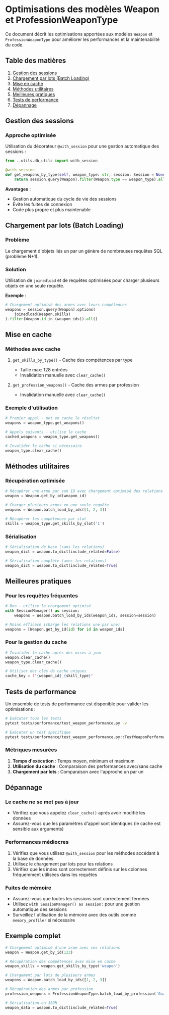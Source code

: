 # Optimisations des modèles Weapon et ProfessionWeaponType

Ce document décrit les optimisations apportées aux modèles `Weapon` et `ProfessionWeaponType` pour améliorer les performances et la maintenabilité du code.

## Table des matières

1. [Gestion des sessions](#gestion-des-sessions)
2. [Chargement par lots (Batch Loading)](#chargement-par-lots-batch-loading)
3. [Mise en cache](#mise-en-cache)
4. [Méthodes utilitaires](#méthodes-utilitaires)
5. [Meilleures pratiques](#meilleures-pratiques)
6. [Tests de performance](#tests-de-performance)
7. [Dépannage](#dépannage)

## Gestion des sessions

### Approche optimisée

Utilisation du décorateur `@with_session` pour une gestion automatique des sessions :

```python
from ..utils.db_utils import with_session

@with_session
def get_weapons_by_type(self, weapon_type: str, session: Session = None) -> List['Weapon']:
    return session.query(Weapon).filter(Weapon.type == weapon_type).all()
```

**Avantages** :
- Gestion automatique du cycle de vie des sessions
- Évite les fuites de connexion
- Code plus propre et plus maintenable

## Chargement par lots (Batch Loading)

### Problème

Le chargement d'objets liés un par un génère de nombreuses requêtes SQL (problème N+1).

### Solution

Utilisation de `joinedload` et de requêtes optimisées pour charger plusieurs objets en une seule requête.

**Exemple** :

```python
# Chargement optimisé des armes avec leurs compétences
weapons = session.query(Weapon).options(
    joinedload(Weapon.skills)
).filter(Weapon.id.in_(weapon_ids)).all()
```

## Mise en cache

### Méthodes avec cache

1. `get_skills_by_type()` - Cache des compétences par type
   - Taille max: 128 entrées
   - Invalidation manuelle avec `clear_cache()`

2. `get_profession_weapons()` - Cache des armes par profession
   - Invalidation manuelle avec `clear_cache()`

### Exemple d'utilisation

```python
# Premier appel - met en cache le résultat
weapons = weapon_type.get_weapons()

# Appels suivants - utilise le cache
cached_weapons = weapon_type.get_weapons()

# Invalider le cache si nécessaire
weapon_type.clear_cache()
```

## Méthodes utilitaires

### Récupération optimisée

```python
# Récupérer une arme par son ID avec chargement optimisé des relations
weapon = Weapon.get_by_id(weapon_id)

# Charger plusieurs armes en une seule requête
weapons = Weapon.batch_load_by_ids([1, 2, 3])

# Récupérer les compétences par slot
skills = weapon_type.get_skills_by_slot('1')
```

### Sérialisation

```python
# Sérialisation de base (sans les relations)
weapon_dict = weapon.to_dict(include_related=False)

# Sérialisation complète (avec les relations)
weapon_dict = weapon.to_dict(include_related=True)
```

## Meilleures pratiques

### Pour les requêtes fréquentes

```python
# Bon - utilise le chargement optimisé
with SessionManager() as session:
    weapons = Weapon.batch_load_by_ids(weapon_ids, session=session)

# Moins efficace (charge les relations une par une)
weapons = [Weapon.get_by_id(id) for id in weapon_ids]
```

### Pour la gestion du cache

```python
# Invalider le cache après des mises à jour
weapon.clear_cache()
weapon_type.clear_cache()

# Utiliser des clés de cache uniques
cache_key = f"{weapon_id}_{skill_type}"
```

## Tests de performance

Un ensemble de tests de performance est disponible pour valider les optimisations :

```bash
# Exécuter tous les tests
pytest tests/performance/test_weapon_performance.py -v

# Exécuter un test spécifique
pytest tests/performance/test_weapon_performance.py::TestWeaponPerformance::test_get_skills_by_type -v
```

### Métriques mesurées

1. **Temps d'exécution** : Temps moyen, minimum et maximum
2. **Utilisation du cache** : Comparaison des performances avec/sans cache
3. **Chargement par lots** : Comparaison avec l'approche un par un

## Dépannage

### Le cache ne se met pas à jour

- Vérifiez que vous appelez `clear_cache()` après avoir modifié les données
- Assurez-vous que les paramètres d'appel sont identiques (le cache est sensible aux arguments)

### Performances médiocres

1. Vérifiez que vous utilisez `@with_session` pour les méthodes accédant à la base de données
2. Utilisez le chargement par lots pour les relations
3. Vérifiez que les index sont correctement définis sur les colonnes fréquemment utilisées dans les requêtes

### Fuites de mémoire

- Assurez-vous que toutes les sessions sont correctement fermées
- Utilisez `with SessionManager() as session:` pour une gestion automatique des sessions
- Surveillez l'utilisation de la mémoire avec des outils comme `memory_profiler` si nécessaire

## Exemple complet

```python
# Chargement optimisé d'une arme avec ses relations
weapon = Weapon.get_by_id(123)

# Récupération des compétences avec mise en cache
weapon_skills = weapon.get_skills_by_type('weapon')

# Chargement par lots de plusieurs armes
weapons = Weapon.batch_load_by_ids([1, 2, 3])

# Récupération des armes par profession
profession_weapons = ProfessionWeaponType.batch_load_by_profession('Guardian')

# Sérialisation en JSON
weapon_data = weapon.to_dict(include_related=True)
```
